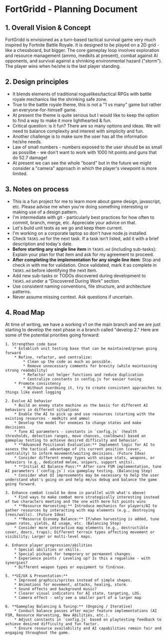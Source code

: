 # FortGridd - Planning Document

## 1. Overall Vision & Concept

FortGridd is envisioned as a turn-based tactical survival game very much inspired by Fortnite Battle Royale. It is designed to be played on a 2D grid - like a chessboard, but bigger. The core gameplay loop involves exploration and resource management (ammo, medkits at present), combat against AI opponents, and survival against a shrinking environmental hazard ("storm"). The player wins when he/she is the last player standing. 

## 2. Design principles

* It blends elements of traditional roguelikes/tactical RPGs with battle royale mechanics like the shrinking safe zone. 
* True to the battle royale theme, this is not a "1 vs many" game but rather an everyone-for-himself game.
* At present the theme is quite serious but I would like to keep the option to find a way to make it more lighthearted & fun. 
* Critical question: is it fun? There are so many options and ideas. We will need to balance complexity and interest with simplicity and fun.
* Another challenge is to make sure the user has all the information he/she needs.
* Law of small numbers - numbers exposed to the user should be as small as possilbe - we don't want to work with 1000 hit points and guns that do 52.7 damage!
* At present we can see the whole "board" but in the future we might consider a "camera" approach in which the player's viewpoint is more limited.

## 3. Notes on process
* This is a fun project for me to learn more about game design, javascript, etc. Please advise me when you're doing something interesting or making use of a design pattern.
* I'm intermediate with git - particularly best practices for how often to commit, branch, merge, etc. Appreciate your advice on that.
* Let's build unit tests as we go and keep them current.
* I'm working on a corporate laptop so don't have node.js installed.
* Check `TASKS.md` for the next task. If a task isn’t listed, add it with a brief description and today's date.
* **Before starting any single line item** in `TASKS.md` (including sub-tasks): Explain your plan for that item and ask for my agreement to proceed.
* **After completing the implementation for any single line item**: Stop and check in with me for validation. Once validated, mark it as complete in `TASKS.md` before identifying the next item.
* Add new sub-tasks or TODOs discovered during development to `TASKS.md` under a “Discovered During Work” section.
* Use consistent naming conventions, file structure, and architecture patterns.
* Never assume missing context. Ask questions if uncertain.


## 4. Road Map

At time of writing, we have a working v1 on the main branch and we are just starting to develop the next phase in a branch called "develop 2." Here are some of the potential priorities going forward:

    1. Strengthen code base
        * Establish unit testing base that can be maintained/grown going forward
        * Refine, refactor, and centralize: 
            * Clean up the code as much as possible. 
            * Remove unnecessary comments for brevity (while maintaining strong readability)
            * Refactor out helper functions and reduce duplication
            * Centralize constants in config.js for easier tuning
        * Promote consistency
            * Without overdoing it, try to create consistent appraoches to things like event logging
        
    2. Evolve AI behavior
        * Build an enemy state machine as the basis for different AI behaviors in different situations
        * Enable the AI to pick up and use resources (starting with the existing resources - medkits and ammo)
        * Develop the model for enemies to change states and make decisions
        * Tune AI parameters - constants in `config.js` (health thresholds, detection ranges, move chances, cooldowns) based on gameplay testing to achieve desired difficulty and behavior.
        * **Advanced Positional Evaluation:** Implement logic for AI to assess the tactical advantage of its current position (cover, centrality) to inform movement/waiting decisions. (Future Idea)
        * Consider different enemy types with unique stats, weapons, or behaviors (e.g., dedicated melee, snipers, support units).
        * **Initial AI Balance Pass:** After core FSM implementation, tune AI parameters (`config.js`) via gameplay testing. (Balancing Step)
        * Consider what UI improvements may be necessary to help the user understand what's going on and help me/us debug and balance the game going forward.

    3. Enhance combat (could be done in parallel with what's above)
        * Find ways to make combat more strategically interesting instead of two characters meeting and the one with more hit points wins
        * **Resource Harvesting:** Introduce mechanics for players/AI to gather resources by interacting with map elements (e.g., destroying trees/walls). (Future Idea)
        * **Resource Economy Balance:** If/when harvesting is added, tune spawn rates, yields, AI usage, etc. (Balancing Step)
        * Consider more interactive map elements (e.g., destructible cover, doors, traps); Different terrain types affecting movement or visibility; Larger or multi-level maps.

    4. Enhance player progression/abilities
        * Special abilities or skills.
        * Special pickups for temporary or permanent changes.
        * Experience points / Leveling up? Is this a roguelike - with synergies? 
        * Different weapon types or equipment to find/use.

    5. **UI/UX & Presentation:**
        * Improved graphics/sprites instead of simple shapes.
        * Animations for movement, attacks, healing, storm.
        * Sound effects and background music?
        * Clearer visual indicators for AI state, targeting, LOS.
        * Camera effect - only see a smaller part of a larger map

    6. **Gameplay Balancing & Tuning:** (Ongoing / Iterative)
        * Conduct balance passes after major feature implementations (AI FSM, Resource Harvesting, New Abilities, etc.).
        * Adjust constants in `config.js` based on playtesting feedback to achieve desired difficulty and fun factor.
        * Ensure resource availability and AI capabilities remain fair and engaging throughout the game.
